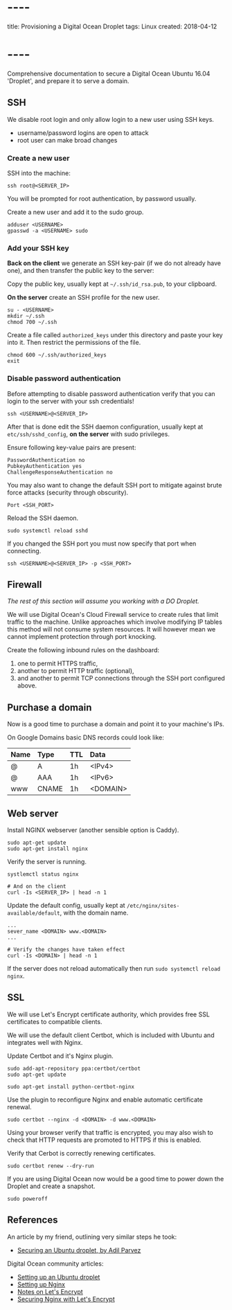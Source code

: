# ----
title: Provisioning a Digital Ocean Droplet
tags: Linux
created: 2018-04-12
# ----

Comprehensive documentation to secure a Digital Ocean Ubuntu 16.04 'Droplet', and prepare it to serve a domain.

## SSH

We disable root login and only allow login to a new user using SSH keys.
- username/password logins are open to attack
- root user can make broad changes

### Create a new user

SSH into the machine:

```
ssh root@<SERVER_IP>
```

You will be prompted for root authentication, by password usually.

Create a new user and add it to the sudo group.

```
adduser <USERNAME>
gpasswd -a <USERNAME> sudo
```

### Add your SSH key

**Back on the client** we generate an SSH key-pair (if we do not already have one), and then transfer the public key to the server:

Copy the public key, usually kept at ```~/.ssh/id_rsa.pub```, to your clipboard.

**On the server** create an SSH profile for the new user.

```
su - <USERNAME>
mkdir ~/.ssh
chmod 700 ~/.ssh
```
Create a file called ```authorized_keys``` under this directory and paste your key into it. Then restrict the permissions of the file.

```
chmod 600 ~/.ssh/authorized_keys
exit
```

### Disable password authentication

Before attempting to disable password authentication verify that you can login to the server with your ssh credentials!

```
ssh <USERNAME>@<SERVER_IP>
```

After that is done edit the SSH daemon configuration, usually kept at ```etc/ssh/sshd_config```, **on the server** with sudo privileges.

Ensure following key-value pairs are present:

```
PasswordAuthentication no
PubkeyAuthentication yes
ChallengeResponseAuthentication no
```

You may also want to change the default SSH port to mitigate against brute force attacks (security through obscurity).

```
Port <SSH_PORT>
```

Reload the SSH daemon.

```
sudo systemctl reload sshd
```

If you changed the SSH port you must now specify that port when connecting.

```
ssh <USERNAME>@<SERVER_IP> -p <SSH_PORT>
```

## Firewall

*The rest of this section will assume you working with a DO Droplet.*

We will use Digital Ocean's Cloud Firewall service to create rules that limit traffic to the machine. Unlike approaches which involve modifying IP tables this method will not consume system resources. It will however mean we cannot implement protection through port knocking.

Create the following inbound rules on the dashboard:
1. one to permit HTTPS traffic,
2. another to permit HTTP traffic (optional),
3. and another to permit TCP connections through the SSH port configured above.

## Purchase a domain

Now is a good time to purchase a domain and point it to your machine's IPs.

On Google Domains basic DNS records could look like:

| Name | Type  | TTL  | Data           |
| :--- | :---- | :--- | :------------- |
| @    | A     | 1h   | &lt;IPv4&gt;   |
| @    | AAA   | 1h   | &lt;IPv6&gt;   |
| www  | CNAME | 1h   | &lt;DOMAIN&gt; |

## Web server

Install NGINX webserver (another sensible option is Caddy).

```
sudo apt-get update
sudo apt-get install nginx
```

Verify the server is running.

```
systlemctl status nginx

# And on the client
curl -Is <SERVER_IP> | head -n 1
```

Update the default config, usually kept at ```/etc/nginx/sites-available/default```, with the domain name.

```
...
sever_name <DOMAIN> www.<DOMAIN>
...

# Verify the changes have taken effect
curl -Is <DOMAIN> | head -n 1
```

If the server does not reload automatically then run ```sudo systemctl reload nginx```.

## SSL

We will use Let's Encrypt certificate authority, which provides free SSL certificates to compatible clients.

We will use the default client Certbot, which is included with Ubuntu and integrates well with Nginx.

Update Certbot and it's Nginx plugin.
```
sudo add-apt-repository ppa:certbot/certbot
sudo apt-get update

sudo apt-get install python-certbot-nginx
```

Use the plugin to reconfigure Nginx and enable automatic certificate renewal.

```
sudo certbot --nginx -d <DOMAIN> -d www.<DOMAIN>
```

Using your browser verify that traffic is encrypted, you may also wish to check that HTTP requests are promoted to HTTPS if this is enabled.

Verify that Cerbot is correctly renewing certificates.

```
sudo certbot renew --dry-run
```

If you are using Digital Ocean now would be a good time to power down the Droplet and create a snapshot.

```
sudo poweroff
```

## References

An article by my friend, outlining very similar steps he took:
- [Securing an Ubuntu droplet, by Adil Parvez](https://blog.adilparvez.com/post/2016/06/30/1/server-setup.html)

Digital Ocean community articles:
- [Setting up an Ubuntu droplet](https://www.digitalocean.com/community/tutorials/initial-server-setup-with-ubuntu-16-04)
- [Setting up Nginx](https://www.digitalocean.com/community/tutorials/how-to-install-nginx-on-ubuntu-16-04)
- [Notes on Let's Encrypt](https://www.digitalocean.com/community/tutorials/an-introduction-to-let-s-encrypt)
- [Securing Nginx with Let's Encrypt](https://www.digitalocean.com/community/tutorials/how-to-secure-nginx-with-let-s-encrypt-on-ubuntu-16-04)